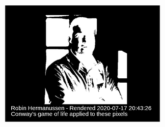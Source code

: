 ![Animated gif dynamically generated from my profile repo](https://raw.githubusercontent.com/hermanussen/hermanussen/master/result.gif)

